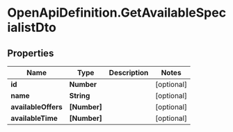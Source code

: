 # OpenApiDefinition.GetAvailableSpecialistDto

## Properties

Name | Type | Description | Notes
------------ | ------------- | ------------- | -------------
**id** | **Number** |  | [optional] 
**name** | **String** |  | [optional] 
**availableOffers** | **[Number]** |  | [optional] 
**availableTime** | **[Number]** |  | [optional] 


